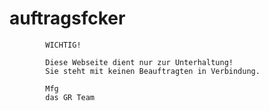 # auftragsfcker

            WICHTIG!

            Diese Webseite dient nur zur Unterhaltung!
            Sie steht mit keinen Beauftragten in Verbindung.

            Mfg
            das GR Team
